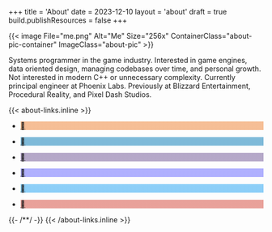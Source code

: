 +++
title = 'About'
date = 2023-12-10
layout = 'about'
draft = true
build.publishResources = false
+++

{{< image File="me.png" Alt="Me" Size="256x" ContainerClass="about-pic-container" ImageClass="about-pic" >}}

Systems programmer in the game industry. Interested in game engines, data oriented design, managing codebases over time, and personal growth. Not interested in modern C++ or unnecessary complexity. Currently principal engineer at Phoenix Labs. Previously at Blizzard Entertainment, Procedural Reality, and Pixel Dash Studios.

{{< about-links.inline >}}
<ul class="about-link-container">
	<li>
		<a href="../posts/index.xml" title="RSS">
			<p style="background-image: linear-gradient(#ee802f80, #ee802f80);">&#xf09e;</p>
		</a>
	</li>
	<li>
		<a href="https://www.linkedin.com/in/abyrd89/" title="LinkedIn">
			<p style="background-image: linear-gradient(#0077b580, #0077b580);">&#xf033b;</p>
		</a>
	</li>
	<li>
		<a href="https://github.com/akbyrd" title="GitHub">
			<p style="background-image: linear-gradient(#6e549480, #6e549480);">&#xf02a4;</p>
		</a>
	</li>
	<li>
		<a href="https://mastodon.gamedev.place/@abyrd" title="Mastodon">
			<p style="background-image: linear-gradient(#6364ff80, #6364ff80);">&#xf0ad1;</p>
		</a>
	</li>
	<li>
		<a href="https://twitter.com/abyrd89" title="Twitter / X">
			<p style="background-image: linear-gradient(#1da1f280, #1da1f280);">&#xf0544;</p>
		</a>
	</li>
	<li>
		<a href="mailto:dev+blog@akbyrd.email" title="Email">
			<p style="background-image: linear-gradient(#d4463880, #d4463880);">&#xf01ee;</p>
		</a>
	</li>
</ul>
{{- /**/ -}}
{{< /about-links.inline >}}
